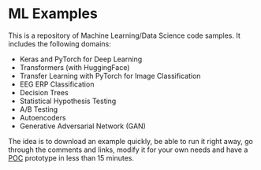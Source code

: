 # ML Examples

This is a repository of Machine Learning/Data Science code samples. It includes the following domains:

  * Keras and PyTorch for Deep Learning
  * Transformers (with HuggingFace)
  * Transfer Learning with PyTorch for Image Classification
  * EEG ERP Classification
  * Decision Trees
  * Statistical Hypothesis Testing
  * A/B Testing
  * Autoencoders
  * Generative Adversarial Network (GAN)

The idea is to download an example quickly, be able to run it right away, go through the comments and links, modify it for your own needs and have a [POC](https://en.wikipedia.org/wiki/Proof_of_concept) prototype in less than 15 minutes.
